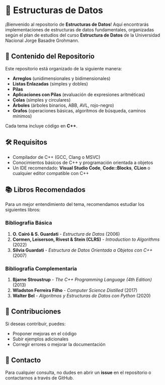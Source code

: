 # 📘 Estructuras de Datos

¡Bienvenido al repositorio de **Estructuras de Datos**! Aquí encontrarás implementaciones de estructuras de datos fundamentales, organizadas según el plan de estudios del curso **Estructura de Datos** de la Universidad Nacional Jorge Basadre Grohmann.

## 📌 Contenido del Repositorio

Este repositorio está organizado de la siguiente manera:

- **Arreglos** (unidimensionales y bidimensionales)
- **Listas Enlazadas** (simples y dobles)
- **Pilas**
- **Aplicaciones con Pilas** (evaluación de expresiones aritméticas)
- **Colas** (simples y circulares)
- **Árboles** (árboles binarios, ABB, AVL, rojo-negro)
- **Grafos** (operaciones básicas, algoritmos de búsqueda, caminos mínimos)

Cada tema incluye código en **C++**.

## 🛠️ Requisitos
- Compilador de C++ (GCC, Clang o MSVC)
- Conocimientos básicos de C++ y programación orientada a objetos
- Un IDE recomendado: **Visual Studio Code**, **Code::Blocks**, **CLion** o cualquier editor compatible con C++

## 📚 Libros Recomendados
Para un mejor entendimiento del tema, recomendamos estudiar los siguientes libros:

### **Bibliografía Básica**
1. **O. Cairó & S. Guardati** - *Estructura de Datos* (2006)
2. **Cormen, Leiserson, Rivest & Stein (CLRS)** - *Introduction to Algorithms* (2022)
3. **Silvia Guardati** - *Estructura de Datos Orientada a Objetos con C++* (2007)

### **Bibliografía Complementaria**
1. **Bjarne Stroustrup** - *The C++ Programming Language (4th Edition)* (2013)
2. **Wladston Ferreira Filho** - *Computer Science Distilled* (2017)
3. **Walter Bel** - *Algoritmos y Estructuras de Datos con Python* (2020)

## 🚀 Contribuciones
Si deseas contribuir, puedes:
- Proponer mejoras en el código
- Subir ejemplos adicionales
- Corregir errores o mejorar la documentación

## 📩 Contacto
Para cualquier consulta, no dudes en abrir un **issue** en el repositorio o contactarnos a través de GitHub.
